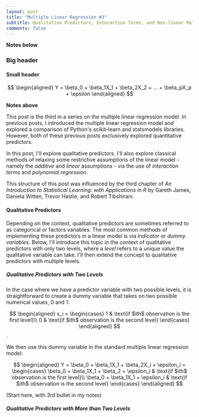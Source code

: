 ```yaml
---
layout: post
title: "Multiple Linear Regression #3"
subtitle: Qualitative Predictors, Interaction Terms, and Non-linear Relationships
comments: false
---
```


**Notes below**

### Big header

#### Small header

$$
\begin{aligned} 
Y = \beta_0 + \beta_1X_1 + \beta_2X_2 + ... + \beta_pX_p + \epsilon 
\end{aligned}
$$

**Notes above**

This post is the third in a series on the multiple linear regression model.  In previous posts, I introduced the multiple linear regression model and explored a comparison of Python's scikit-learn and statsmodels libraries.  However, both of these previous posts exclusively explored quantitative predictors.  

In this post, I'll explore qualitative predictors.  I'll also explore classical methods of relaxing some restrictive assumptions of the linear model - namely the *additive* and *linear* assumptions - via the use of *interaction terms* and *polynomial regression*.

This structure of this post was influenced by the third chapter of *An Introduction to Statistical Learning: with Applications in R* by Gareth James, Daniela Witten, Trevor Hastie, and Robert Tibshirani.

#### Qualitative Predictors

Depending on the context, qualitative predictors are sometimes referred to as categorical or factors variables.  The most common methods of implementing these predictors in a linear model is via *indicator* or *dummy variables*.  Below, I'll introduce this topic in the context of qualitative predictors with only two levels, where a *level* refers to a unique value the qualitative variable can take.  I'll then extend the concept to qualitative predictors with multiple levels.

##### Qualitative Predictors with Two Levels

In the case where we have a predictor variable with two possible levels, it is straightforward to create a dummy variable that takes on two possible numerical values, 0 and 1:

$$
\begin{aligned} 
x_i = 
    \begin{cases}
        1 & \text{if $ith$ observation is the first level}\\
        0 & \text{if $ith$ observation is the second level}
    \end{cases} 
\end{aligned}
$$.

We then use this dummy variable in the standard multiple linear regression model:

$$
\begin{aligned} 
Y = \beta_0 + \beta_1X_1 + \beta_2X_i + \epsilon_i = 
    \begin{cases}
        \beta_0 + \beta_1X_1 + \beta_2 + \epsilon_i & \text{if $ith$ observation is the first level}\\
        \beta_0 + \beta_1X_1 + \epsilon_i & \text{if $ith$ observation is the second level}
    \end{cases}
\end{aligned}
$$

(Start here, with 3rd bullet in my notes)

##### Qualitative Predictors with More than Two Levels
